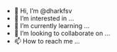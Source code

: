 - 👋 Hi, I’m @dharkfsv
- 👀 I’m interested in ...
- 🌱 I’m currently learning ...
- 💞️ I’m looking to collaborate on ...
- 📫 How to reach me ...

<!---
dharkfsv/dharkfsv is a ✨ special ✨ repository because its `README.md` (this file) appears on your GitHub profile.
You can click the Preview link to take a look at your changes.
--->
